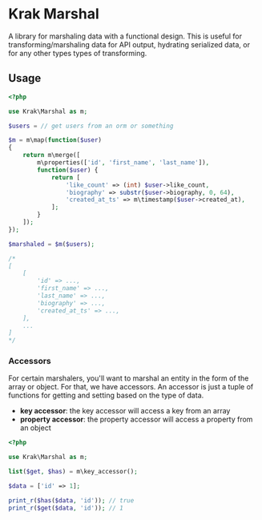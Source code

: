 # Krak Marshal

A library for marshaling data with a functional design. This is useful for transforming/marshaling data for API output, hydrating serialized data, or for any other types types of transforming.

## Usage

```php
<?php

use Krak\Marshal as m;

$users = // get users from an orm or something

$m = m\map(function($user)
{
    return m\merge([
        m\properties(['id', 'first_name', 'last_name']),
        function($user) {
            return [
                'like_count' => (int) $user->like_count,
                'biography' => substr($user->biography, 0, 64),
                'created_at_ts' => m\timestamp($user->created_at),
            ];
        }
    ]);
});

$marshaled = $m($users);

/*
[
    [
        'id' => ...,
        'first_name' => ...,
        'last_name' => ...,
        'biography' => ...,
        'created_at_ts' => ...,
    ],
    ...
]
*/
```

### Accessors

For certain marshalers, you'll want to marshal an entity in the form of the array or object. For that, we have accessors. An accessor is just a tuple of functions for getting and setting based on the type of data.

- **key accessor**: the key accessor will access a key from an array
- **property accessor**: the property accessor will access a property from an object

```php
<?php

use Krak\Marshal as m;

list($get, $has) = m\key_accessor();

$data = ['id' => 1];

print_r($has($data, 'id')); // true
print_r($get($data, 'id')); // 1
```
